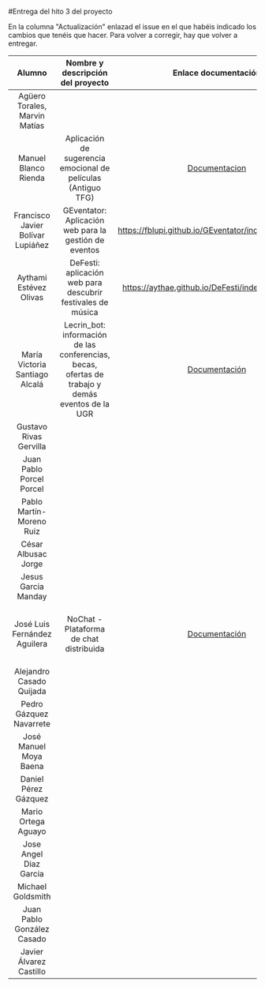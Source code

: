 #Entrega del hito 3 del proyecto

En la columna "Actualización" enlazad el issue en el que habéis
indicado los cambios que tenéis que hacer. Para volver a corregir, hay
que volver a entregar.

| Alumno  | Nombre y descripción del proyecto | Enlace documentación| Enlace a proyecto | Enlace a corrección de otro proyecto | Proyecto corregido por |
|:-:|:-:|:-:|:-:|:-:|:-:|
|Agüero Torales, Marvin Matías||||||
|Manuel Blanco Rienda|Aplicación de sugerencia emocional de películas (Antiguo TFG)|[Documentacion](https://github.com/manuelbr/Proyecto_CC/blob/master/README.md)|[Enlace a Proyecto](https://github.com/manuelbr/Proyecto_CC)|[Corrección](https://github.com/okynos/ProyectoCC/blob/master/orquestacion/correccion.md)|OK - Corregido por José Luis Fernández Aguilera|
| Francisco Javier Bolívar Lupiáñez | GEventator: Aplicación web para la gestión de eventos | https://fblupi.github.io/GEventator/index#orquestacin | https://github.com/fblupi/GEventator | https://fblupi.github.io/GEventator/orquestacion-otros |OK @AythaE|
|Aythami Estévez Olivas|DeFesti: aplicación web para descubrir festivales de música|https://aythae.github.io/DeFesti/index#orquestacin|https://github.com/AythaE/DeFesti|https://aythae.github.io/DeFesti/prueba_orquestacion_companieros||
|María Victoria Santiago Alcalá|Lecrin_bot: información de las conferencias, becas, ofertas de trabajo y demás eventos de la UGR|[Documentación](https://stiago.github.io/Lecrin_Bot/)|[Enlace al proyecto](https://github.com/STiago/Lecrin_Bot)|[Corrección](https://github.com/STiago/Lecrin_Bot/blob/gh-pages/correccion_orquestacion.md)||
|Gustavo Rivas Gervilla||||||
|Juan Pablo Porcel Porcel||||||
|Pablo Martín-Moreno Ruiz||||||
|César Albusac Jorge||||||
|Jesus Garcia Manday||||||
|José Luis Fernández Aguilera|NoChat - Plataforma de chat distribuida|[Documentación](https://okynos.github.io/ProyectoCC/)|[Nochat](https://github.com/okynos/ProyectoCC)|[Corrección](https://github.com/manuelbr/Proyecto_CC/blob/master/orquestacion/Correcciones.md)|OK - Corregido por Manuel Blanco Rienda|
|Alejandro Casado Quijada||||||
|Pedro Gázquez Navarrete||||||
|José Manuel Moya Baena||||||
|Daniel Pérez Gázquez||||||
|Mario Ortega Aguayo||||||
|Jose Angel Diaz Garcia||||||
|Michael Goldsmith||||||
|Juan Pablo González Casado||||||
| Javier Álvarez Castillo ||||
